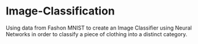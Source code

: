 # Image-Classification
Using data from Fashon MNIST to create an Image Classifier using Neural Networks in order to classify a piece of clothing into a distinct category.
